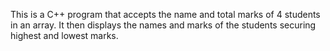 This is a C++ program that accepts the name and total marks of 4 students in an array. It then displays the names and marks of the students
securing highest and lowest marks.
